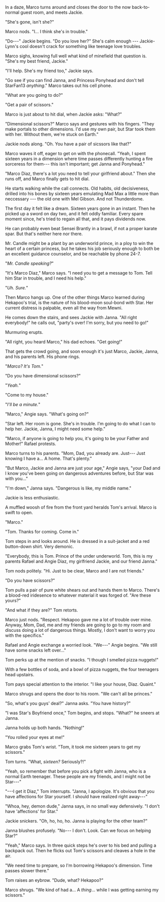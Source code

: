In a daze, Marco turns around and closes the door to the now back-to-normal guest room,
and meets Jackie.

"She's gone, isn't she?"

Marco nods. "I... I think she's in trouble."

"Do---" Jackie begins. "Do you love her?" She's calm enough --- Jackie-Lynn's cool
doesn't crack for something like teenage love troubles.

Marco sighs, knowing full well what kind of minefield that question is.
"She's my best friend, Jackie."

"I'll help. She's my friend too," Jackie says.

"Go see if you can find Janna, and Princess Ponyhead and don't tell StarFan13 _anything_."
Marco takes out his cell phone.

"What are you going to do?"

"Get a pair of scissors."

Marco is just about to hit dial, when Jackie asks: "What?"

"Dimensional scissors?" Marco says and gestures with his fingers. "They make
portals to other dimensions. I'd use my own pair, but Star took them with her. Without
them, we're stuck on Earth."

Jackie nods along. "Oh. You have a pair of sicssors like that?"

Marco waves it off, eager to get on with the phonecall.
"Yeah, I spent sixteen years in a dimension where time passes differently hunting
a fire sorceress for them--- this isn't important; get Janna and Ponyhead."

"Marco Diaz, there's a lot you need to tell your girlfriend about."
Then she runs off, and Marco finally gets to hit dial.

He starts walking while the call connects. Old habits, old decisiveness, drilled
into his bones by sixteen years emulating Mad Max a little more than neccessary
--- the old one with Mel Gibson. And not Thunderdome.

The first day it felt like a dream. Sixteen years gone in an instant. Then he picked
up a sword on day two, and it felt oddly familiar. Every spare moment since, he's
tried to regain all that, and it pays dividends now.

He can probably even beat Sensei Brantly in a brawl, if not a proper karate spar.
But that's neither here nor there.

Mr. Candle might be a plant by an underworld prince, in a ploy to win the heart
of a certain princess, but he takes his job seriously enough to both be an excellent
guidance counselor, and be reachable by phone 24-7.

"_Mr. Candle speaking?_"

"It's Marco Diaz," Marco says. "I need you to get a message to Tom. Tell him
Star in trouble, and I need his help."

"_Uh. Sure._"

Then Marco hangs up. One of the other things Marco learned during Hekapoo's
trial, is the nature of his blood-moon soul-bond with Star. Her current distress
is palpable, even all the way from Mewni.

He comes down the stairs, and sees Jackie with Janna. "All right everybody!" he
calls out, "party's over! I'm sorry, but you need to go!"

Murmuring erupts.

"All right, you heard Marco," his dad echoes. "Get going!"

That gets the crowd going, and soon enough it's just Marco, Jackie, Janna, and
his parents left. His phone rings.

"_Marco? It's Tom._"

"Do you have dimensional scissors?"

"_Yeah._"

"Come to my house."

"_I'll be a minute._"

"Marco," Angie says. "What's going on?"

"Star left. Her room is gone. She's in trouble. I'm going to do what I
can to help her. Jackie, Janna, I might need some help."

"Marco, if anyone is going to help you, it's going to be your Father
and Mother!" Rafael protests.

Marco turns to his parents. "Mom, Dad, you already are. Just--- Just
knowing I have a... A home. That's plenty."

"But Marco, Jackie and Janna are just your age," Angie says, "your Dad and
I know you've been going on dangerous adventures before, but Star was with you..."

"I'm down," Janna says. "Dangerous is like, my middle name."

Jackie is less enthusiastic.

A muffled woosh of fire from the front yard heralds Tom's arrival.
Marco is swift to open.

"Marco."

"Tom. Thanks for coming. Come in."

Tom steps in and looks around. He is dressed in a suit-jacket and a red button-down
shirt. Very demonic.

"Everybody, this is Tom. Prince of the under underworld. Tom, this
is my parents Rafael and Angie Diaz, my girlfriend Jackie, and our friend Janna."

Tom nods politely. "Hi. Just to be clear, Marco and I are not friends."

"Do you have scissors?"

Tom pulls a pair of pure white shears out and hands them to Marco. There's a
blood-red iridesence to whatever material it was forged of. "Are these yours?"

"And what if they are?" Tom retorts.

Marco just nods. "Respect. Hekapoo gave me a lot of trouble over mine. Anyway,
Mom, Dad, me and my friends are going to go to my room and discuss doing a lot
of dangerous things. Mostly, I don't want to worry you with the specifics."

Rafael and Angie exchange a worried look. "We---" Angie begins. "We still have
some snacks left over..."

Tom perks up at the mention of snacks. "I though I smelled pizza nuggets!"

With a few bottles of soda, and a bowl of pizza nuggets, the four teenagers
head upstairs.

Tom pays special attention to the interior. "I like your house, Diaz. Quaint."

Marco shrugs and opens the door to his room. "We can't all be princes."

"So, what's you guys' deal?" Janna asks. "You have history?"

"I was Star's Boyfriend once," Tom begins, and stops. "What?" he sneers
at Janna.

Janna holds up both hands. "Nothing!"

"You rolled your eyes at me!"

Marco grabs Tom's wrist. "Tom, it took me sixteen years to get my scissors."

Tom turns. "What, _sixteen?_ Seriously?!"

"Yeah, so remember that before you pick a fight with Janna,
who is a normal Earth teenager. These people are my friends, and I might
not be Star---"

"---I get it Diaz," Tom interrupts. "Janna, I apologize. It's obvious that
you have affections for Star yourself. I should have realized right away---"

"Whoa, hey, demon dude," Janna says, in no small way defensively.
"I don't have 'affections' for Star."

Jackie snickers. "Oh, ho, ho, ho. Janna is playing for the other team?"

Janna blushes profusely. "No--- I don't. Look. Can we focus on helping Star?"

"Yeah," Marco says. In three quick steps he's over to his bed and pulling a backpack
out. Then he flicks out Tom's scissors and cleaves a hole in the air.

"We need time to prepare, so I'm borrowing Hekapoo's dimension. Time passes
slower there."

Tom raises an eybrow. "Dude, what? Hekapoo?"

Marco shrugs. "We kind of had a... A _thing_... while I was getting earning my scissors."
